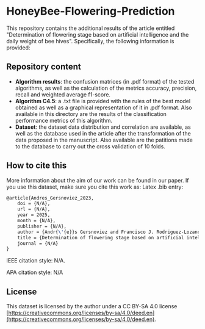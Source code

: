 # HoneyBee-Flowering-Prediction
This repository contains the additional results of the article entitled "Determination of flowering stage based on artificial intelligence and the daily weight of bee hives". Specifically, the following information is provided:

## Repository content
* **Algorithm results**: the confusion matrices (in .pdf format) of the tested algorithms, as well as the calculation of the metrics accuracy, precision, recall and weighted average f1-score. 
* **Algorithm C4.5**: a .txt file is provided with the rules of the best model obtained as well as a graphical representation of it in .pdf format. Also available in this directory are the results of the classification performance metrics of this algorithm.
* **Dataset**: the dataset data distribution and correlation are available, as well as the database used in the article after the transformation of the data proposed in the manuscript. Also available are the patitions made to the database to carry out the cross validation of 10 folds.

## How to cite this
More information about the aim of our work can be found in our paper. If you use this dataset, make sure you cite this work as:
Latex .bib entry:
```latex
@article{Andres_Gersnoviez_2023,
	doi = {N/A},
	url = {N/A},
	year = 2025,
	month = {N/A},
	publisher = {N/A},
	author = {Andr{\'{e}}s Gersnoviez and Francisco J. Rodriguez-Lozano and Mar\'{\i}a Brox and Jos{\'{e}} Moreno-Carbonell and Manuel Ortiz-Lopez and Jos{\'{e}} M. Flores},
	title = {Determination of flowering stage based on artificial intelligence and the daily weight of bee hives},
	journal = {N/A}
}
```
IEEE citation style: N/A.

APA citation style: N/A

## License
This dataset is licensed by the author under a CC BY-SA 4.0 license [https://creativecommons.org/licenses/by-sa/4.0/deed.en](https://creativecommons.org/licenses/by-sa/4.0/deed.en).
